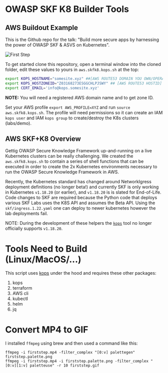 # OWASP SKF K8 Builder Tools
## AWS Buildout Example
This is the Github repo for the talk: "Build more secure apps by harnessing the power of OWASP SKF & ASVS on Kubernetes".

![First Step](https://github.com/FWDSEC/owasp-skfk8-builder/blob/main/docs/firststep.gif)

To get started clone this repository, open a terminal window into the cloned folder, edit these values to yours in `aws.skfk8.kops.sh` at the top:
```bash
export KOPS_HOSTNAME="somesite.xyz" ##[AWS ROUTE53 DOMAIN YOU OWN/OPERATE]"
export KOPS_HOSTZONEID="Z03168273ESGGCHLPJSWY" ## [AWS ROUTE53 HOSTID]
export CERT_EMAIL='info@kops.somesite.xyz'
```
**NOTE:** You will need a registered AWS domain name and to get zone ID.

Set your AWS profile `export AWS_PROFILE=XYZ` and run `source aws.skfk8.kops.sh`. The profile will need permissions so it can create an IAM `kops user` and IAM `kops group` to create/destroy the K8s clusters (labs/demo).



## AWS SKF+K8 Overview
Gettig OWASP Secure Knowledge Framework up-and-running on a live Kubernetes clusters can be really challenging. We created the `aws.skfk8.kops.sh` to contain a series of shell functions that can be executed in order to create the 2x Kubernetes environments necessary to run the OWASP Secure Knowledge Framework in AWS.

Recently, the Kubernetes standard has changed around NetworkIgress deployment definitions (no longer beta!) and currently SKF is only working in Kubernetes `v1.18.20` (or earlier), and `v1.18.20` is is slated for End-of-Life. Code changes to SKF are required because the Python code that deploys various SKF Labs uses the K8S API and assumes the Beta API. Using the `skf/ingress.1.22.yaml` one can deploy to newer kubernetes however the lab deployments fail.

NOTE: During the development of these helpers the [`kops`](https://kops.sigs.k8s.io/welcome/releases/) tool no longer officially supports `v1.18.20`.

# Tools Need to Build (Linux/MacOS/...)
This script uses [kops](https://kops.sigs.k8s.io/) under the hood and requires these other packages:
1. kops
2. terraform
3. AWS cli
4. kubectl
5. helm
6. jq

# Convert MP4 to GIF
I installed `ffmpeg` using brew and then used a command like this:
```shell
ffmpeg -i firststep.mp4 -filter_complex "[0:v] palettegen" firststep.palette.png
ffmpeg -i firststep.mp4 -i firststep.palette.png -filter_complex "[0:v][1:v] paletteuse" -r 10 firststep.gif
```